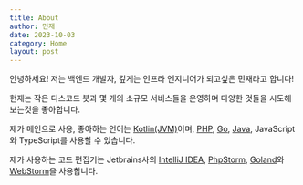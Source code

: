 ```yaml
---
title: About
author: 민재
date: 2023-10-03
category: Home
layout: post
---
```


안녕하세요! 저는 백엔드 개발자, 깊게는 인프라 엔지니어가 되고싶은 민재라고 합니다!

현재는 작은 디스코드 봇과 몇 개의 소규모 서비스들을 운영하며 다양한 것들을 시도해보는것을 좋아합니다.

제가 메인으로 사용, 좋아하는 언어는 [Kotlin(JVM)](https://kotlinlang.org)이며, [PHP](https://php.net), [Go](https://go.dev), [Java](https://java.com), JavaScript와 TypeScript를 사용할 수 있습니다.

제가 사용하는 코드 편집기는 Jetbrains사의 [IntelliJ IDEA](https://jetbrains.com/idea), [PhpStorm](https://jetbrains.com/phpstorm), [Goland](https://jetbrains.com/go)와 [WebStorm](https://jetbrains.com/webstorm)을 사용합니다.
